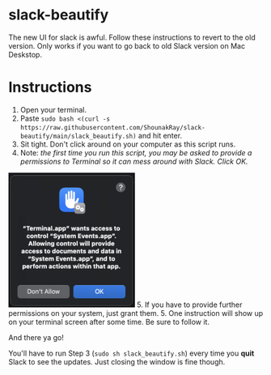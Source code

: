 # slack-beautify
The new UI for slack is awful. Follow these instructions to revert to the old version.
Only works if you want to go back to old Slack version on Mac Deskstop.

# Instructions
1. Open your terminal.
2. Paste `sudo bash <(curl -s https://raw.githubusercontent.com/ShounakRay/slack-beautify/main/slack_beautify.sh)` and hit enter.
3. Sit tight. Don't click around on your computer as this script runs.
4. Note: *the first time you run this script, you may be asked to provide a permissions to Terminal so it can mess around with Slack. Click OK.*
<img src="permission.png?raw=true" width="250">
5. If you have to provide further permissions on your system, just grant them.
5. One instruction will show up on your terminal screen after some time. Be sure to follow it.

And there ya go!

You'll have to run Step 3 (`sudo sh slack_beautify.sh`) every time you **quit** Slack to see the updates.
Just closing the window is fine though.
